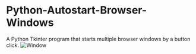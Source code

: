 # Python-Autostart-Browser-Windows
A Python Tkinter program that starts multiple browser windows by a button click.
![Window](https://user-images.githubusercontent.com/54156166/82734842-c997c280-9d1d-11ea-9d0f-7318854198eb.png)

